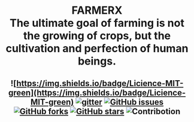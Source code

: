  <h1 align="center"> FARMERX <br/>The ultimate goal of farming is not the growing of crops, but the cultivation and perfection of human beings.  

<!-- ALL-CONTRIBUTORS-BADGE:START - Do not remove or modify this section -->
<!-- ALL-CONTRIBUTORS-BADGE:END -->
 
<h2 align="center">

![https://img.shields.io/badge/Licience-MIT-green](https://img.shields.io/badge/Licience-MIT-green)
[![gitter](https://img.shields.io/badge/Chat-on%20gitter-red)](https://gitter.im/NWoC2020/ToDoista)
[![GitHub issues](https://img.shields.io/github/issues/garimasingh128/ToDoista?style=plastic)](https://github.com/garimasingh128/ToDoista/issues)
[![GitHub forks](https://img.shields.io/github/forks/garimasingh128/ToDoista)](https://github.com/garimasingh128/ToDoista/network)
[![GitHub stars](https://img.shields.io/github/stars/garimasingh128/ToDoista?style=plastic)](https://github.com/garimasingh128/ToDoista/stargazers)
![Contribotion](https://img.shields.io/badge/Contribution-Welcome-brightgreen)
